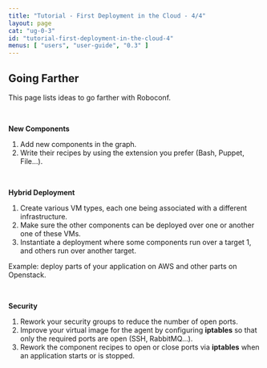 ```yaml
---
title: "Tutorial - First Deployment in the Cloud - 4/4"
layout: page
cat: "ug-0-3"
id: "tutorial-first-deployment-in-the-cloud-4"
menus: [ "users", "user-guide", "0.3" ]
---
```


## Going Farther

This page lists ideas to go farther with Roboconf.

<br />

**New Components**

1. Add new components in the graph.  
2. Write their recipes by using the extension you prefer (Bash, Puppet, File...).

<br />

**Hybrid Deployment**

1. Create various VM types, each one being associated with a different infrastructure.
2. Make sure the other components can be deployed over one or another one of these VMs.
3. Instantiate a deployment where some components run over a target 1, and others run over another target.

Example: deploy parts of your application on AWS and other parts on Openstack.

<br />

**Security**

1. Rework your security groups to reduce the number of open ports.  
2. Improve your virtual image for the agent by configuring **iptables** so that only the required ports are open (SSH, RabbitMQ...).
3. Rework the component recipes to open or close ports via **iptables** when an application starts or is stopped.
